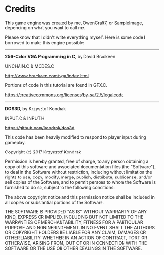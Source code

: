# Credits
This game engine was created by me, OwenCraft7, or SampleImage, depending on what you want to call me.

Please know that I didn't write everything myself. Here is some code I borrowed to make this engine possible:

  ------

**256-Color VGA Programming in C**, by David Brackeen

UNCHAIN.C & MODES.C

http://www.brackeen.com/vga/index.html

Portions of code in this tutorial are found in GFX.C.

https://creativecommons.org/licenses/by-sa/2.5/legalcode

  ------

**DOS3D**, by Krzysztof Kondrak

INPUT.C & INPUT.H

https://github.com/kondrak/dos3d

This code has been heavily modified to respond to player input during gameplay.

Copyright (c) 2017 Krzysztof Kondrak 

Permission is hereby granted, free of charge, to any
person obtaining a copy of this software and associated
documentation files (the "Software"), to deal in the
Software without restriction, including without
limitation the rights to use, copy, modify, merge,
publish, distribute, sublicense, and/or sell copies of
the Software, and to permit persons to whom the Software
is furnished to do so, subject to the following
conditions:

The above copyright notice and this permission notice
shall be included in all copies or substantial portions
of the Software.

THE SOFTWARE IS PROVIDED "AS IS", WITHOUT WARRANTY OF
ANY KIND, EXPRESS OR IMPLIED, INCLUDING BUT NOT LIMITED
TO THE WARRANTIES OF MERCHANTABILITY, FITNESS FOR A
PARTICULAR PURPOSE AND NONINFRINGEMENT. IN NO EVENT
SHALL THE AUTHORS OR COPYRIGHT HOLDERS BE LIABLE FOR ANY
CLAIM, DAMAGES OR OTHER LIABILITY, WHETHER IN AN ACTION
OF CONTRACT, TORT OR OTHERWISE, ARISING FROM, OUT OF OR
IN CONNECTION WITH THE SOFTWARE OR THE USE OR OTHER
DEALINGS IN THE SOFTWARE.